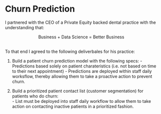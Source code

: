 # Churn Prediction 
I partnered with the CEO of a Private Equity backed dental practice with the understanding that:  
  <p align='center'>
  Business  +  Data Science  =  Better Business
  </p>
  <br>
  To that end I agreed to the following deliverbales for his practice:  
  
  1. Build a patient churn prediction model with the following specs: 
    - Predictions based solely on patient charateristics (i.e. not based on time to their next appointment)
    - Predictions are deployed within staff daily worksflow, thereby allowing them to take a proactive action to prevent churn. 
    
  2. Build a prioritized patient contact list (customer segmentation) for patients who do churn:  
    - List must be deployed into staff daily workflow to allow them to take action on contacting inactive patients in a prioritized fashion.


